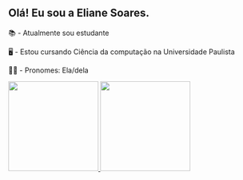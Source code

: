 ## Olá! Eu sou a Eliane Soares.

<p>📚 - Atualmente sou estudante</p>
<p>🖥 -  Estou cursando Ciência da computação na Universidade Paulista</p>
<p>👩🏼 - Pronomes: Ela/dela</p>
<div>
  <a href="https://[github.com/Eliane-Soares](https://github.com/Eliane-science)">
  <img height="180cm" src="https://github-readme-stats.vercel.app/api?username-[Eliane-Soares](https://github.com/Eliane-science)&show_icons-true&theme-dark&include_all_commits-true&count_private-true"/>
  <img height="180cm" src="https://github-readme-stats.vercel.app/api/top-langs/?username-Eliane-Soares&layout-compact&langs_count-168theme-dark"/>
</div>
